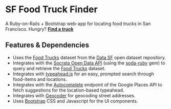 # SF Food Truck Finder

A Ruby-on-Rails + Bootstrap web-app for locating food trucks in San Francisco.
Hungry? <strong>[Find a truck](http://ec2-54-203-10-188.us-west-2.compute.amazonaws.com:3000)</strong>

 
## Features & Dependencies 
* Uses the [Food Trucks](https://data.sfgov.org/Permitting/Mobile-Food-Facility-Permit/rqzj-sfat) dataset from the [Data SF](https://data.sfgov.org/) open dataset repository.
* Integrates with the [Socrata Open Data API](http://dev.socrata.com/) (using the [soda-ruby](https://github.com/socrata/soda-ruby) gem) to query and retrieve the [Food Trucks](https://data.sfgov.org/Permitting/Mobile-Food-Facility-Permit/rqzj-sfat) dataset.
* Integrates with [typeahead.js](http://twitter.github.io/typeahead.js/) for an easy, prompted search through food-items and locations.
* Integrates with the [Autocomplete](https://developers.google.com/places/documentation/autocomplete) endpoint of the Google Places API to fetch suggestions for the location-based typeahead.
* Integrates with [Geocoder](https://github.com/alexreisner/geocoder) for geocoding street addresses.
* Uses [Bootstrap](http://getbootstrap.com/) CSS and Javascript for the UI components.

